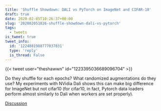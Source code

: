 ```yaml
---
title: 'Shuffle Showdown: DALI vs PyTorch on ImageNet and CIFAR-10'
draft: true
date: 2020-02-05T10:26:37+00:00
slug: '202002051026-shuffle-showdown-dali-vs-pytorch'
tags:
  - tweets
is_tweet: true
tweet_info:
  id: '1224881988777037831'
  type: 'reply'
  is_thread: False
---
```




{{< tweet user="theshawwn" id="1223395036689096704" >}}

Do they shuffle for each epochs? What randomized augmentations do they use? My experiments with NVidia Dali shows this can make big difference for ImageNet but not cifar10 (for cifar10, in fact, Pytorch data loaders perform almost similarly to Dali when workers are set properly).

[Discussion](https://x.com/sytelus/status/1224881988777037831)
